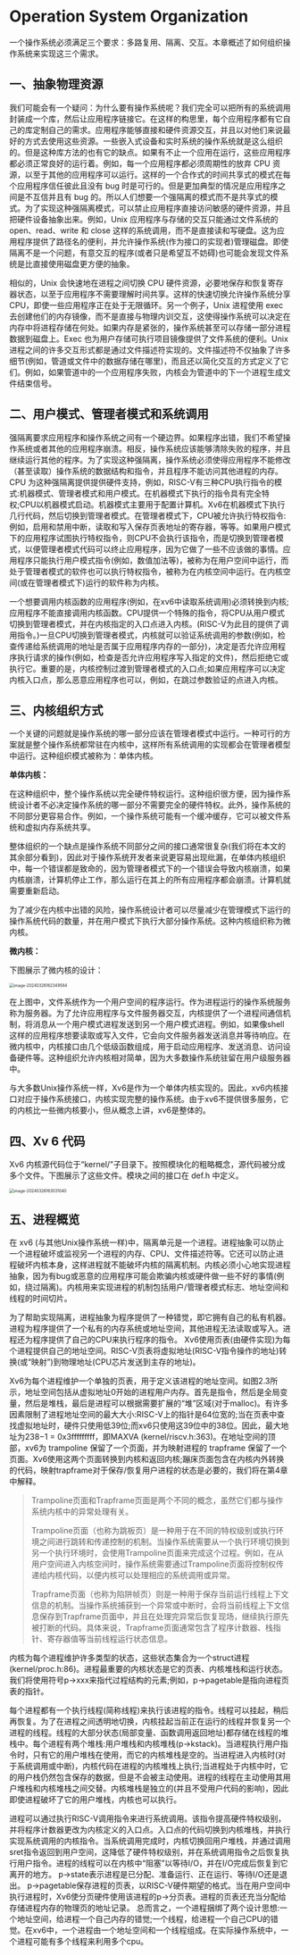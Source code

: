 # Operation System Organization

一个操作系统必须满足三个要求：多路复用、隔离、交互。本章概述了如何组织操作系统来实现这三个需求。

## 一、抽象物理资源

我们可能会有一个疑问：为什么要有操作系统呢？我们完全可以把所有的系统调用封装成一个库，然后让应用程序链接它。在这样的构思里，每个应用程序都有它自己的库定制自己的需求。应用程序能够直接和硬件资源交互，并且以对他们来说最好的方式去使用这些资源。一些嵌入式设备和实时系统的操作系统就是这么组织的。但是这种库方法的也有它的缺点。如果有不止一个应用在运行，这些应用程序都必须正常良好的运行着。例如，每一个应用程序都必须周期性的放弃 CPU 资源，以至于其他的应用程序可以运行。这样的一个合作式的时间共享式的模式在每个应用程序信任彼此且没有 bug 时是可行的。但是更加典型的情况是应用程序之间是不互信并且有 bug 的。所以人们想要一个强隔离的模式而不是共享式的模式。为了实现这种强隔离模式，可以禁止应用程序直接访问敏感的硬件资源，并且把硬件设备抽象出来。例如，Unix 应用程序与存储的交互只能通过文件系统的 open、read、write 和 close 这样的系统调用，而不是直接读和写硬盘。这为应用程序提供了路径名的便利，并允许操作系统(作为接口的实现者)管理磁盘。即使隔离不是一个问题，有意交互的程序(或者只是希望互不妨碍)也可能会发现文件系统是比直接使用磁盘更方便的抽象。

相似的，Unix 会快速地在进程之间切换 CPU 硬件资源，必要地保存和恢复寄存器状态，以至于应用程序不需要理解时间共享。这样的快速切换允许操作系统分享 CPU，即使一些应用程序正在处于无限循环。另一个例子，Unix 进程使用 exec 去创建他们的内存镜像，而不是直接与物理内训交互，这使得操作系统可以决定在内存中将进程存储在何处。如果内存是紧张的，操作系统甚至可以存储一部分进程数据到磁盘上。Exec 也为用户存储可执行项目镜像提供了文件系统的便利。Unix进程之间的许多交互形式都是通过文件描述符实现的。文件描述符不仅抽象了许多细节(例如，管道或文件中的数据存储在哪里)，而且还以简化交互的方式定义了它们。例如，如果管道中的一个应用程序失败，内核会为管道中的下一个进程生成文件结束信号。

## 二、用户模式、管理者模式和系统调用

强隔离要求应用程序和操作系统之间有一个硬边界。如果程序出错，我们不希望操作系统或者其他的应用程序崩溃。相反，操作系统应该能够清除失败的程序，并且继续运行其他的程序。为了实现这种强隔离，操作系统必须使得应用程序不能修改（甚至读取）操作系统的数据结构和指令，并且程序不能访问其他进程的内存。CPU 为这种强隔离提供提供硬件支持，例如，RISC-V有三种CPU执行指令的模式:机器模式、管理者模式和用户模式。在机器模式下执行的指令具有完全特权;CPU以机器模式启动。机器模式主要用于配置计算机。Xv6在机器模式下执行几行代码，然后切换到管理者模式。在管理者模式下，CPU被允许执行特权指令:例如，启用和禁用中断，读取和写入保存页表地址的寄存器，等等。如果用户模式下的应用程序试图执行特权指令，则CPU不会执行该指令，而是切换到管理者模式，以便管理者模式代码可以终止应用程序，因为它做了一些不应该做的事情。应用程序只能执行用户模式指令(例如，数值加法等)，被称为在用户空间中运行，而处于管理者模式的软件也可以执行特权指令，被称为在内核空间中运行。在内核空间(或在管理者模式下)运行的软件称为内核。

一个想要调用内核函数的应用程序(例如，在xv6中读取系统调用)必须转换到内核;应用程序不能直接调用内核函数。CPU提供一个特殊的指令，将CPU从用户模式切换到管理者模式，并在内核指定的入口点进入内核。(RISC-V为此目的提供了调用指令。)一旦CPU切换到管理者模式，内核就可以验证系统调用的参数(例如，检查传递给系统调用的地址是否属于应用程序内存的一部分)，决定是否允许应用程序执行请求的操作(例如，检查是否允许应用程序写入指定的文件)，然后拒绝它或执行它。重要的是，内核控制过渡到管理者模式的入口点;如果应用程序可以决定内核入口点，那么恶意应用程序也可以，例如，在跳过参数验证的点进入内核。

## 三、内核组织方式

一个关键的问题就是操作系统的哪一部分应该在管理者模式中运行。一种可行的方案就是整个操作系统都常驻在内核中，这样所有系统调用的实现都会在管理者模型中运行。这种组织模式被称为：单体内核。

**单体内核：**

在这种组织中，整个操作系统以完全硬件特权运行。这种组织很方便，因为操作系统设计者不必决定操作系统的哪一部分不需要完全的硬件特权。此外，操作系统的不同部分更容易合作。例如，一个操作系统可能有一个缓冲缓存，它可以被文件系统和虚拟内存系统共享。

整体组织的一个缺点是操作系统不同部分之间的接口通常很复杂(我们将在本文的其余部分看到)，因此对于操作系统开发者来说更容易出现纰漏，在单体内核组织中，每一个错误都是致命的，因为管理者模式下的一个错误会导致内核崩溃，如果内核崩溃，计算机停止工作，那么运行在其上的所有应用程序都会崩溃。计算机就需要重新启动。

为了减少在内核中出错的风险，操作系统设计者可以尽量减少在管理模式下运行的操作系统代码的数量，并在用户模式下执行大部分操作系统。这种内核组织称为微内核。

**微内核：**

下图展示了微内核的设计：

<img src="https://raw.githubusercontent.com/charming-c/image-host/master/img/image-20240326162349584.png" alt="image-20240326162349584" style="zoom:50%;" />

在上图中，文件系统作为一个用户空间的程序运行。作为进程运行的操作系统服务称为服务器。为了允许应用程序与文件服务器交互，内核提供了一个进程间通信机制，将消息从一个用户模式进程发送到另一个用户模式进程。例如，如果像shell这样的应用程序想要读取或写入文件，它会向文件服务器发送消息并等待响应。在微内核中，内核接口由几个低级函数组成，用于启动应用程序、发送消息、访问设备硬件等。这种组织允许内核相对简单，因为大多数操作系统驻留在用户级服务器中。



与大多数Unix操作系统一样，Xv6是作为一个单体内核实现的。因此，xv6内核接口对应于操作系统接口，内核实现完整的操作系统。由于xv6不提供很多服务，它的内核比一些微内核要小，但从概念上讲，xv6是整体的。

## 四、Xv 6 代码

Xv6 内核源代码位于“kernel/”子目录下。按照模块化的粗略概念，源代码被分成多个文件。下图展示了这些文件。模块之间的接口在 def.h 中定义。

<img src="https://raw.githubusercontent.com/charming-c/image-host/master/img/image-20240326163031040.png" alt="image-20240326163031040" style="zoom:50%;" />

## 五、进程概览

在 xv6 (与其他Unix操作系统一样)中，隔离单元是一个进程。进程抽象可以防止一个进程破坏或监视另一个进程的内存、CPU、文件描述符等。它还可以防止进程破坏内核本身，这样进程就不能破坏内核的隔离机制。内核必须小心地实现进程抽象，因为有bug或恶意的应用程序可能会欺骗内核或硬件做一些不好的事情(例如，绕过隔离)。内核用来实现进程的机制包括用户/管理者模式标志、地址空间和线程的时间切片。

为了帮助实现隔离，进程抽象为程序提供了一种错觉，即它拥有自己的私有机器。进程为程序提供了一个私有的内存系统或地址空间，其他进程无法读取或写入。进程还为程序提供了自己的CPU来执行程序的指令。
Xv6使用页表(由硬件实现)为每个进程提供自己的地址空间。RISC-V页表将虚拟地址(RISC-V指令操作的地址)转换(或“映射”)到物理地址(CPU芯片发送到主存的地址)。

Xv6为每个进程维护一个单独的页表，用于定义该进程的地址空间。如图2.3所示，地址空间包括从虚拟地址0开始的进程用户内存。首先是指令，然后是全局变量，然后是堆栈，最后是进程可以根据需要扩展的“堆”区域(对于malloc)。有许多因素限制了进程地址空间的最大大小:RISC-V上的指针是64位宽的;当在页表中查找虚拟地址时，硬件只使用低39位;而xv6只使用这39位中的38位。因此，最大地址为238−1 = 0x3fffffffff，即MAXVA (kernel/riscv.h:363)。在地址空间的顶部，xv6为 trampoline 保留了一个页面，并为映射进程的 trapframe 保留了一个页面。Xv6使用这两个页面转换到内核和返回内核;蹦床页面包含在内核内外转换的代码，映射trapframe对于保存/恢复用户进程的状态是必要的，我们将在第4章中解释。

> Trampoline页面和Trapframe页面是两个不同的概念，虽然它们都与操作系统内核中的异常处理有关。
>
> Trampoline页面（也称为跳板页）是一种用于在不同的特权级别或执行环境之间进行跳转和传递控制的机制。当操作系统需要从一个执行环境切换到另一个执行环境时，会使用Trampoline页面来完成这个过程。例如，在从用户空间进入内核空间时，操作系统需要通过Trampoline页面将控制权传递给内核代码，以便内核可以处理相应的系统调用或异常。
>
> Trapframe页面（也称为陷阱帧页）则是一种用于保存当前运行线程上下文信息的机制。当操作系统捕获到一个异常或中断时，会将当前线程上下文信息保存到Trapframe页面中，并且在处理完异常后恢复现场，继续执行原先被打断的代码。具体来说，Trapframe页面通常包含了程序计数器、栈指针、寄存器值等当前线程运行状态信息。

内核为每个进程维护许多类型的状态，这些状态集合为一个struct进程(kernel/proc.h:86)。进程最重要的内核状态是它的页表、内核堆栈和运行状态。我们将使用符号p->xxx来指代过程结构的元素;例如，p->pagetable是指向进程页表的指针。

每个进程都有一个执行线程(简称线程)来执行该进程的指令。线程可以挂起，稍后再恢复。为了在进程之间透明地切换，内核挂起当前正在运行的线程并恢复另一个进程的线程。线程的大部分状态(局部变量、函数调用返回地址)都存储在线程的堆栈中。每个进程有两个堆栈:用户堆栈和内核堆栈(p->kstack)。当进程执行用户指令时，只有它的用户堆栈在使用，而它的内核堆栈是空的。当进程进入内核时(对于系统调用或中断)，内核代码在进程的内核堆栈上执行;当进程处于内核中时，它的用户栈仍然包含保存的数据，但是不会被主动使用。进程的线程在主动使用其用户堆栈和内核堆栈之间交替。内核堆栈是独立的(并且不受用户代码的影响)，因此即使进程破坏了它的用户堆栈，内核也可以执行。

进程可以通过执行RISC-V调用指令来进行系统调用。该指令提高硬件特权级别，并将程序计数器更改为内核定义的入口点。入口点的代码切换到内核堆栈，并执行实现系统调用的内核指令。当系统调用完成时，内核切换回用户堆栈，并通过调用sret指令返回到用户空间，这降低了硬件特权级别，并在系统调用指令之后恢复执行用户指令。进程的线程可以在内核中“阻塞”以等待I/O，并在I/O完成后恢复到它离开的地方。
p->state表示进程是已分配、准备运行、正在运行、等待I/O还是退出。
p->pagetable保存进程的页表，以RISC-V硬件期望的格式。当在用户空间中执行进程时，Xv6使分页硬件使用该进程的p->分页表。进程的页表还充当分配给存储进程内存的物理页的地址记录。
总而言之，一个进程捆绑了两个设计思想:一个地址空间，给进程一个自己内存的错觉;一个线程，给进程一个自己CPU的错觉。在xv6中，一个进程由一个地址空间和一个线程组成。在实际操作系统中，一个进程可能有多个线程来利用多个cpu。

